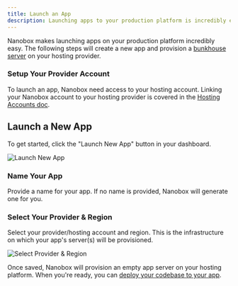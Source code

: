 ```yaml
---
title: Launch an App
description: Launching apps to your production platform is incredibly easy with Nanobox.
---
```


Nanobox makes launching apps on your production platform incredibly easy. The following steps will create a new app and provision a [bunkhouse server](/scaling/bunkhouse/) on your hosting provider.

### Setup Your Provider Account
To launch an app, Nanobox need access to your hosting account. Linking your Nanobox account to your hosting provider is covered in the [Hosting Accounts doc](/account/hosting-accounts/).

## Launch a New App

To get started, click the "Launch New App" button in your dashboard.

![Launch New App](/src-images/app-launch-button.png)

### Name Your App
Provide a name for your app. If no name is provided, Nanobox will generate one for you.

### Select Your Provider & Region
Select your provider/hosting account and region. This is the infrastructure on which your app's server(s) will be provisioned.

![Select Provider & Region](/src-images/app-launch-provider-region.png)

Once saved, Nanobox will provision an empty app server on your hosting platform. When you're ready, you can [deploy your codebase to your app](/production/deploy-code/).
